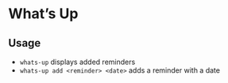 # What’s Up

## Usage

* `whats-up` displays added reminders
* `whats-up add <reminder> <date>` adds a reminder with a date
